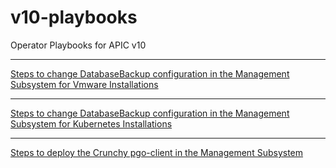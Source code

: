 # v10-playbooks
Operator Playbooks for APIC v10

---

[Steps to change DatabaseBackup configuration in the Management Subsystem for Vmware Installations
](change-mgmt-backup-cfg/change-mgmt-backup-cfg-ova-playbook.md)

---

[Steps to change DatabaseBackup configuration in the Management Subsystem for Kubernetes Installations
](change-mgmt-backup-cfg/change-mgmt-backup-cfg-k8s-playbook.md)

---

[Steps to deploy the Crunchy pgo-client in the Management Subsystem
](deploy-pgo-client/deploy-pgo-client.md)
